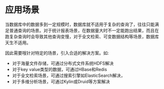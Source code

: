 # 应用场景

当数据库中的数据多到一定规模时，数据库就不适用于复杂的查询了，往往只能满足普通查询的场景。对于统计报表场景，在数据量大时不一定能跑出结果，而且在跑复杂查询时会导致其他查询变慢，对于全文检索、可变数据结构等场景，数据库天生不适用。

因此需要哦针对特定的场景，引入合适的解决方案。如:
- 对于海量文件存储，可通过分布式文件系统HDFS解决
- 对于key value类型的数据，可通过HBase和Redis
- 对于全文检索场景，可通过搜索引擎如ElasticSearch解决，
- 对于多维分析场景，可通过Kylin或Druid等方案解决

